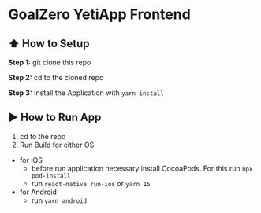 # GoalZero YetiApp Frontend

## :arrow_up: How to Setup

**Step 1:** git clone this repo

**Step 2:** cd to the cloned repo

**Step 3:** Install the Application with `yarn install`

## :arrow_forward: How to Run App

1. cd to the repo
2. Run Build for either OS

* for iOS
  * before run application necessary install CocoaPods. For this run `npx pod-install`
  * run `react-native run-ios` or `yarn 15`
* for Android
  * run `yarn android`
